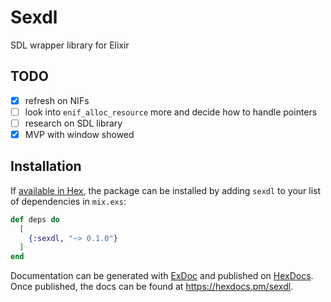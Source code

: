 # Sexdl

SDL wrapper library for Elixir


## TODO

- [x] refresh on NIFs
- [ ] look into `enif_alloc_resource` more and decide how to handle pointers
- [ ] research on SDL library
- [x] MVP with window showed

## Installation

If [available in Hex](https://hex.pm/docs/publish), the package can be installed
by adding `sexdl` to your list of dependencies in `mix.exs`:

```elixir
def deps do
  [
    {:sexdl, "~> 0.1.0"}
  ]
end
```

Documentation can be generated with [ExDoc](https://github.com/elixir-lang/ex_doc)
and published on [HexDocs](https://hexdocs.pm). Once published, the docs can
be found at <https://hexdocs.pm/sexdl>.

